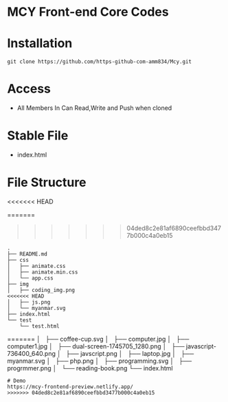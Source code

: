 # MCY Front-end Core Codes

# Installation

```
git clone https://github.com/https-github-com-amm834/Mcy.git

```
# Access
- All Members In Can Read,Write and Push when cloned


# Stable File
- index.html

# File Structure
<<<<<<< HEAD

=======
>>>>>>> 04ded8c2e81af6890ceefbbd3477b000c4a0eb15
```
.
├── README.md
├── css
│   ├── animate.css
│   ├── animate.min.css
│   └── app.css
├── img
│   ├── coding_img.png
<<<<<<< HEAD
│   ├── js.png
│   └── myanmar.svg
├── index.html
└── test
    └── test.html
```
=======
│   ├── coffee-cup.svg
│   ├── computer.jpg
│   ├── computer1.jpg
│   ├── dual-screen-1745705_1280.png
│   ├── javascript-736400_640.png
│   ├── javscript.png
│   ├── laptop.jpg
│   ├── myanmar.svg
│   ├── php.png
│   ├── programming.svg
│   ├── progrmmer.png
│   └── reading-book.png
└── index.html
```
# Demo
https://mcy-frontend-preview.netlify.app/
>>>>>>> 04ded8c2e81af6890ceefbbd3477b000c4a0eb15

